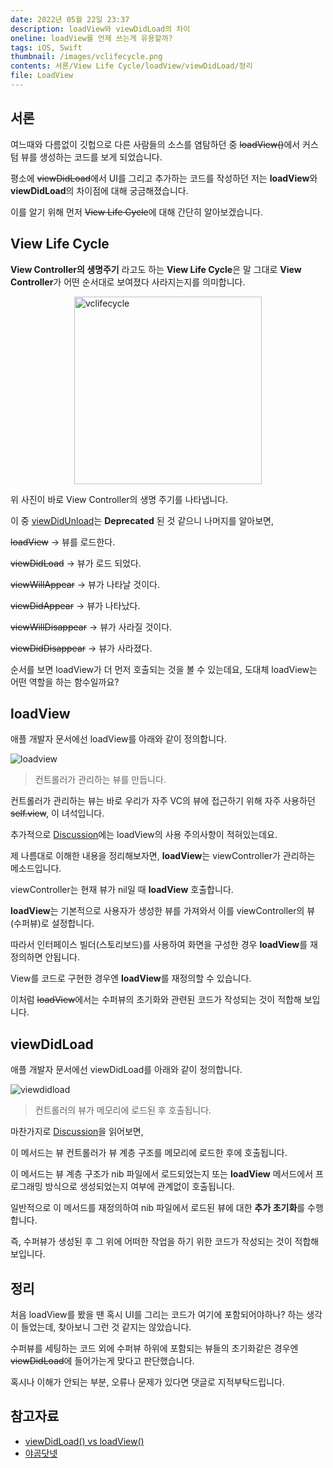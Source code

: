 ```yaml
---
date: 2022년 05월 22일 23:37
description: loadView와 viewDidLoad의 차이
oneline: loadView를 언제 쓰는게 유용할까?
tags: iOS, Swift
thumbnail: /images/vclifecycle.png
contents: 서론/View Life Cycle/loadView/viewDidLoad/정리
file: LoadView
---
```


## 서론

여느때와 다름없이 깃헙으로 다른 사람들의 소스를 염탐하던 중 ~~loadView()~~에서 커스텀 뷰를 생성하는 코드를 보게 되었습니다.

평소에 ~~viewDidLoad~~에서 UI를 그리고 추가하는 코드를 작성하던 저는 **loadView**와 **viewDidLoad**의 차이점에 대해 궁금해졌습니다.

이를 알기 위해 먼저 ~~View Life Cycle~~에 대해 간단히 알아보겠습니다. 

## View Life Cycle

**View Controller의 생명주기** 라고도 하는 **View Life Cycle**은 말 그대로 **View Controller**가 어떤 순서대로 보여졌다 사라지는지를 의미합니다.

<img style="width: 300px;margin: auto;display: block;" alt="vclifecycle" src="/images/vclifecycle.jpg"/>

위 사진이 바로 View Controller의 생명 주기를 나타냅니다. 

이 중 [viewDidUnload](https://developer.apple.com/documentation/uikit/uiviewcontroller/1621383-viewdidunload)는 **Deprecated** 된 것 같으니 나머지를 알아보면,

~~loadView~~ -> 뷰를 로드한다.

~~viewDidLoad~~ -> 뷰가 로드 되었다.

~~viewWillAppear~~ -> 뷰가 나타날 것이다.

~~viewDidAppear~~ -> 뷰가 나타났다.

~~viewWillDisappear~~ -> 뷰가 사라질 것이다.

~~viewDidDisappear~~ -> 뷰가 사라졌다.

순서를 보면 loadView가 더 먼저 호출되는 것을 볼 수 있는데요, 도대체 loadView는 어떤 역할을 하는 함수일까요?

## loadView

애플 개발자 문서에선 loadView를 아래와 같이 정의합니다.

<img alt="loadview" src="/images/loadview.png"/>

> 컨트롤러가 관리하는 뷰를 만듭니다.

컨트롤러가 관리하는 뷰는 바로 우리가 자주 VC의 뷰에 접근하기 위해 자주 사용하던 ~~self.view~~, 이 녀석입니다.

추가적으로 [Discussion](https://developer.apple.com/documentation/uikit/uiviewcontroller/1621454-loadview)에는 loadView의 사용 주의사항이 적혀있는데요.

제 나름대로 이해한 내용을 정리해보자면, **loadView**는 viewController가 관리하는 메소드입니다.

viewController는 현재 뷰가 nil일 때 **loadView** 호출합니다. 

**loadView**는 기본적으로 사용자가 생성한 뷰를 가져와서 이를 viewController의 뷰(수퍼뷰)로 설정합니다.

따라서 인터페이스 빌더(스토리보드)를 사용하여 화면을 구성한 경우 **loadView**를 재정의하면 안됩니다.

View를 코드로 구현한 경우엔 **loadView**를 재정의할 수 있습니다.

이처럼 ~~loadView~~에서는 수퍼뷰의 초기화와 관련된 코드가 작성되는 것이 적합해 보입니다.

## viewDidLoad

애플 개발자 문서에선 viewDidLoad를 아래와 같이 정의합니다.

<img alt="viewdidload" src="/images/viewdidload.png"/>

> 컨트롤러의 뷰가 메모리에 로드된 후 호출됩니다.

마찬가지로 [Discussion](https://developer.apple.com/documentation/uikit/uiviewcontroller/1621495-viewdidload)을 읽어보면,

이 메서드는 뷰 컨트롤러가 뷰 계층 구조를 메모리에 로드한 후에 호출됩니다. 

이 메서드는 뷰 계층 구조가 nib 파일에서 로드되었는지 또는 **loadView** 메서드에서 프로그래밍 방식으로 생성되었는지 여부에 관계없이 호출됩니다.

일반적으로 이 메서드를 재정의하여 nib 파일에서 로드된 뷰에 대한 **추가 초기화**를 수행합니다.

즉, 수퍼뷰가 생성된 후 그 위에 어떠한 작업을 하기 위한 코드가 작성되는 것이 적합해 보입니다.

## 정리

처음 loadView를 봤을 땐 혹시 UI를 그리는 코드가 여기에 포함되어야하나? 하는 생각이 들었는데, 찾아보니 그런 것 같지는 않았습니다.

수퍼뷰를 세팅하는 코드 외에 수퍼뷰 하위에 포함되는 뷰들의 초기화같은 경우엔 ~~viewDidLoad~~에 들어가는게 맞다고 판단했습니다.

혹시나 이해가 안되는 부분, 오류나 문제가 있다면 댓글로 지적부탁드립니다.

## 참고자료
<ul>
<li>
    <a href="https://medium.com/yay-its-erica/viewdidload-vs-loadview-swift3-47f4ad195602">viewDidLoad() vs loadView()</a>
</li>
<li>
    <a href="https://yagom.net/forums/topic/loadview%EC%99%80-viewdidload-%EC%B0%A8%EC%9D%B4%EC%97%90-%EB%8C%80%ED%95%9C-%EC%A7%88%EB%AC%B8%EC%9E%85%EB%8B%88%EB%8B%A4/">야곰닷넷</a>
</li>
</ul>

